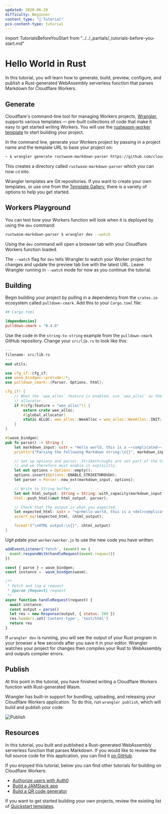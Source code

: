 ```yaml
---
updated: 2020-06-29
difficulty: Beginner
content_type: "📝 Tutorial"
pcx-content-type: tutorial
---
```


import TutorialsBeforeYouStart from "../../_partials/_tutorials-before-you-start.md"

# Hello World in Rust

In this tutorial, you will learn how to generate, build, preview, configure, and publish
a Rust-generated WebAssembly serverless function that parses Markdown for Cloudflare Workers.

<TutorialsBeforeYouStart/>

## Generate

Cloudflare's command-line tool for managing Workers projects, [Wrangler](https://github.com/cloudflare/wrangler), supports various templates — pre-built collections of code that make it easy to get started writing Workers. You will use the [rustwasm-worker template](https://github.com/cloudflare/rustwasm-worker-template/) to start building your project.

In the command line, generate your Workers project by passing in a project name and the template URL to base your project on:

```sh
~ $ wrangler generate rustwasm-markdown-parser https://github.com/cloudflare/rustwasm-worker-template/
```

This creates a directory called `rustwasm-markdown-parser` which you can now `cd` into.

Wrangler templates are Git repositories. If you want to create your own templates, or use one from the [Template Gallery](/examples), there is a variety of options to help you get started.

## Workers Playground

You can test how your Workers function will look when it is deployed by using the `dev` command:

```sh
rustwasm-markdown-parser $ wrangler dev --watch
```

Using the `dev` command will open a browser tab with your Cloudflare Workers function loaded.

The `--watch` flag for `dev` tells Wrangler to watch your Worker project for changes and update the preview tab live with the latest URL. Leave Wrangler running in `--watch` mode for now as you continue the tutorial.

## Building

Begin building your project by pulling in a dependency from the `crates.io` ecosystem called `pulldown-cmark`.
Add this to your `Cargo.toml` file:

```toml
## Cargo.toml

[dependencies]
pulldown-cmark = "0.4.0"
```

Use the code in the `string-to-string` example from the `pulldown-cmark` GitHub repository. Change
your `src/lib.rs` to look like this:

```rust
---
filename: src/lib.rs
---
mod utils;

use cfg_if::cfg_if;
use wasm_bindgen::prelude::*;
use pulldown_cmark::{Parser, Options, html};

cfg_if! {
    // When the `wee_alloc` feature is enabled, use `wee_alloc` as the global
    // allocator.
    if #[cfg(feature = "wee_alloc")] {
        extern crate wee_alloc;
        #[global_allocator]
        static ALLOC: wee_alloc::WeeAlloc = wee_alloc::WeeAlloc::INIT;
    }
}

#[wasm_bindgen]
pub fn parse() -> String {
    let markdown_input: &str = "Hello world, this is a ~~complicated~~ *very simple* example.";
    println!("Parsing the following Markdown string:\n{}", markdown_input);

    // Set up options and parser. Strikethroughs are not part of the CommonMark standard
    // and we therefore must enable it explicitly.
    let mut options = Options::empty();
    options.insert(Options::ENABLE_STRIKETHROUGH);
    let parser = Parser::new_ext(markdown_input, options);

    // Write to String buffer.
    let mut html_output: String = String::with_capacity(markdown_input.len() * 3 / 2);
    html::push_html(&mut html_output, parser);

    // Check that the output is what you expected.
    let expected_html: &str = "<p>Hello world, this is a <del>complicated</del> <em>very simple</em> example.</p>\n";
    assert_eq!(expected_html, &html_output);

    format!("\nHTML output:\n{}", &html_output)
}
```

Ugit pdate your `worker/worker.js` to use the new code you have written:

```javascript
addEventListener('fetch', (event) => {
  event.respondWith(handleRequest(event.request))
})

const { parse } = wasm_bindgen;
const instance =  wasm_bindgen(wasm);

/**
 * Fetch and log a request
 * @param {Request} request
 */
async function handleRequest(request) {
  await instance;
  const output = parse()
  let res = new Response(output, { status: 200 })
  res.headers.set('Content-type', 'text/html')
  return res
}
```

If `wrangler dev` is running, you will see the output of your Rust program in your browser a few seconds after you save it in your editor. Wrangler watches your project for changes then compiles your Rust to WebAssembly and outputs compiler errors.

## Publish

At this point in the tutorial, you have finished writing a Cloudflare Workers function with Rust-generated Wasm.

Wrangler has built-in support for bundling, uploading, and releasing your Cloudflare Workers application. To do this, run `wrangler publish`, which will build and publish your code:

![Publish](./media/publish.gif)

## Resources

In this tutorial, you built and published a Rust-generated WebAssembly serverless function that parses Markdown. If you would like to review the full source code for this application, you can find it [on GitHub](https://github.com/granjef3/rustwasm-markdown-parser).

If you enjoyed this tutorial, below you can find other tutorials for building on Cloudflare Workers:

- [Authorize users with Auth0](/tutorials/authorize-users-with-auth0)
- [Build a JAMStack app](/tutorials/build-a-jamstack-app)
- [Build a QR code generator](/tutorials/build-a-qr-code-generator)

If you want to get started building your own projects, review the existing list of [Quickstart templates](/get-started/quickstarts).